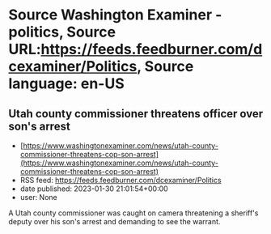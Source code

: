 # Source Washington Examiner - politics, Source URL:https://feeds.feedburner.com/dcexaminer/Politics, Source language: en-US

## Utah county commissioner threatens officer over son's arrest
 - [https://www.washingtonexaminer.com/news/utah-county-commissioner-threatens-cop-son-arrest](https://www.washingtonexaminer.com/news/utah-county-commissioner-threatens-cop-son-arrest)
 - RSS feed: https://feeds.feedburner.com/dcexaminer/Politics
 - date published: 2023-01-30 21:01:54+00:00
 - user: None

A Utah county commissioner was caught on camera threatening a sheriff's deputy over his son's arrest and demanding to see the warrant.
